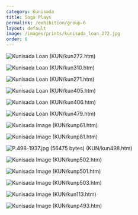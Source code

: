 ```yaml
---
category: Kunisada
title: Soga Plays
permalink: /exhibition/group-6
layout: default
image: /images/prints/kunisada_loan_272.jpg
order: 6
---
```


![Kunisada Loan ]({{site.baseurl}}/images/prints/kunisada_loan_272.jpg)
(KUN/kun272.htm)

![Kunisada Loan ]({{site.baseurl}}/images/prints/kunisada_loan_310.jpg)
(KUN/kun310.htm)  

![Kunisada Loan ]({{site.baseurl}}/images/prints/kunisada_loan_271.jpg)
(KUN/kun271.htm)

![Kunisada Loan ]({{site.baseurl}}/images/prints/kunisada_loan_405.jpg)
(KUN/kun405.htm)  

![Kunisada Loan ]({{site.baseurl}}/images/prints/kunisada_loan_406.jpg)
(KUN/kun406.htm)

![Kunisada Loan ]({{site.baseurl}}/images/prints/kunisada_loan_479.jpg)
(KUN/kun479.htm)

![Kunisada Image]({{site.baseurl}}/images/prints/p.61-1999.jpg)
(KUN/kunp61.htm)

![Kunisada Image]({{site.baseurl}}/images/prints/p.81-1999.jpg)
(KUN/kunp81.htm)

![P.498-1937.jpg (56475 bytes)]({{site.baseurl}}/images/prints/p.498-1937.jpg)
(KUN/kun498.htm)

![Kunisada Image]({{site.baseurl}}/images/prints/p.502-1937.jpg)
(KUN/kunp502.htm)

![Kunisada Image]({{site.baseurl}}/images/prints/p.501-1937.jpg)
(KUN/kunp501.htm)

![Kunisada Image]({{site.baseurl}}/images/prints/p.503-1937.jpg)
(KUN/kunp503.htm)

![Kunisada Image]({{site.baseurl}}/images/prints/p.113-1994.jpg)
(KUN/kun113.htm)

![Kunisada Image]({{site.baseurl}}/images/prints/p.493-1937.jpg)
(KUN/kunp493.htm)
